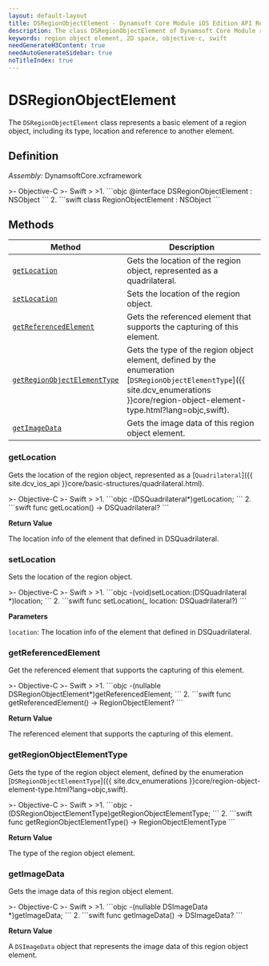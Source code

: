 ```yaml
---
layout: default-layout
title: DSRegionObjectElement - Dynamsoft Core Module iOS Edition API Reference
description: The class DSRegionObjectElement of Dynamsoft Core Module represents an element of a region object in 2D space, which provides the interface for region object elements.
keywords: region object element, 2D space, objective-c, swift
needGenerateH3Content: true
needAutoGenerateSidebar: true
noTitleIndex: true
---
```


# DSRegionObjectElement

The `DSRegionObjectElement` class represents a basic element of a region object, including its type, location and reference to another element.

## Definition

*Assembly:* DynamsoftCore.xcframework

<div class="sample-code-prefix"></div>
>- Objective-C
>- Swift
>
>1. 
```objc
@interface DSRegionObjectElement : NSObject
```
2. 
```swift
class RegionObjectElement : NSObject
```

## Methods

| Method | Description |
|------- |-------------|
| [`getLocation`](#getlocation) | Gets the location of the region object, represented as a quadrilateral. |
| [`setLocation`](#setlocation) | Sets the location of the region object. |
| [`getReferencedElement`](#getreferencedelement) | Gets the referenced element that supports the capturing of this element. |
| [`getRegionObjectElementType`](#getregionobjectelementtype) | Gets the type of the region object element, defined by the enumeration [`DSRegionObjectElementType`]({{ site.dcv_enumerations }}core/region-object-element-type.html?lang=objc,swift). |
| [`getImageData`](#getimagedata) | Gets the image data of this region object element. |

### getLocation

Gets the location of the region object, represented as a [`Quadrilateral`]({{ site.dcv_ios_api }}core/basic-structures/quadrilateral.html).

<div class="sample-code-prefix"></div>
>- Objective-C
>- Swift
>
>1. 
```objc
-(DSQuadrilateral*)getLocation;
```
2. 
```swift
func getLocation() -> DSQuadrilateral?
```

**Return Value**

The location info of the element that defined in DSQuadrilateral.

### setLocation

Sets the location of the region object.

<div class="sample-code-prefix"></div>
>- Objective-C
>- Swift
>
>1. 
```objc
-(void)setLocation:(DSQuadrilateral *)location;
```
2. 
```swift
func setLocation(_ location: DSQuadrilateral?)
```

**Parameters**

`location`: The location info of the element that defined in DSQuadrilateral.

### getReferencedElement

Get the referenced element that supports the capturing of this element.

<div class="sample-code-prefix"></div>
>- Objective-C
>- Swift
>
>1. 
```objc
-(nullable DSRegionObjectElement*)getReferencedElement;
```
2. 
```swift
func getReferencedElement() -> RegionObjectElement?
```

**Return Value**

The referenced element that supports the capturing of this element.

### getRegionObjectElementType

Gets the type of the region object element, defined by the enumeration [`DSRegionObjectElementType`]({{ site.dcv_enumerations }}core/region-object-element-type.html?lang=objc,swift).

<div class="sample-code-prefix"></div>
>- Objective-C
>- Swift
>
>1. 
```objc
-(DSRegionObjectElementType)getRegionObjectElementType;
```
2. 
```swift
func getRegionObjectElementType() -> RegionObjectElementType
```

**Return Value**

The type of the region object element.

### getImageData

Gets the image data of this region object element.

<div class="sample-code-prefix"></div>
>- Objective-C
>- Swift
>
>1. 
```objc
-(nullable DSImageData *)getImageData;
```
2. 
```swift
func getImageData() -> DSImageData?
```

**Return Value**

A `DSImageData` object that represents the image data of this region object element.

